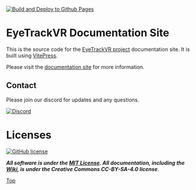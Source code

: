 [![Build and Deploy to Github Pages](https://github.com/RedHawk989/EyeTrackVR-Docs/actions/workflows/build_release_vitepress.yml/badge.svg)](https://github.com/RedHawk989/EyeTrackVR-Docs/actions/workflows/build_release_vitepress.yml)

# EyeTrackVR Documentation Site

This is the source code for the [EyeTrackVR project](https://github.com/RedHawk989/EyeTrackVR) documentation site. It is built using [VitePress](https://vitepress.vuejs.org/).

Please visit the [documentation site](https://docs.eyetrackvr.dev/) for more information.

## Contact

Please join our discord for updates and any questions.

[![Discord](https://discord.com/api/guilds/946212245187199026/widget.png?style=banner3)](https://discord.gg/kkXYbVykZX)

# Licenses

[![GitHub license](https://img.shields.io/github/license/RedHawk989/EyeTrackVR?style=plastic)](./LICENSE)

***All software is under the [MIT License](http://opensource.org/licenses/MIT).
All documentation, including the [Wiki](https://github.com/RedHawk989/EyeTrackVR/wiki), is under the Creative Commons CC-BY-SA-4.0 license***.

<!-- <div align="center">
<img src="./docs/assets/images/licenses/licenses.svg" width="300" alt="Open Licenses" />
</div> -->

[Top](#eyetrackvr)
